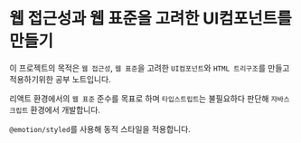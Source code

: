 # 웹 접근성과 웹 표준을 고려한 UI컴포넌트를 만들기

이 프로젝트의 목적은 `웹 접근성`, `웹 표준`을 고려한 `UI컴포넌트`와 `HTML 트리구조`를 만들고 적용하기위한 공부 노트입니다.

리액트 환경에서의 `웹 표준` 준수를 목표로 하며 `타입스트립트`는 불필요하다 판단해 `자바스크립트` 환경에서 개발합니다.

`@emotion/styled`를 사용해 동적 스타일을 적용합니다.
